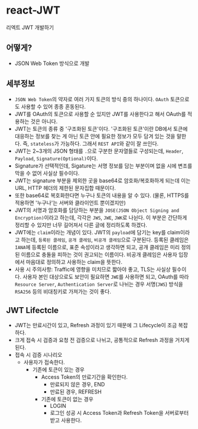 # react-JWT
리엑트 JWT 개발하기

## 어떻게?
- JSON Web Token 방식으로 개발

## 세부정보 
* `JSON Web Token`의 약자로 여러 가지 토큰의 방식 중의 하나이다. `OAuth` 토큰으로도 사용할 수 있어 종종 혼동된다.
 * JWT를 OAuth의 토큰으로 사용할 순 있지만 JWT를 사용한다고 해서 OAuth를 적용하는 것은 아니다.
 * JWT는 토큰의 종류 중 '구조화된 토큰'이다. '구조화된 토큰'이란 DB에서 토큰에 대응하는 정보를 찾는 게 아닌 토큰 안에 필요한 정보가 모두 담겨 있는 것을 말한다. 즉, `stateless`가 가능하다. 그래서 `REST API`와 같이 잘 쓰인다.
 * JWT는 2~3개의 JSON 형태를 `.`으로 구분한 문자열들로 구성되는데, `Header`, `Payload`, `Signature(Optional)`이다.
 * Signature가 선택적인데, Sigature는 서명 정보를 담는 부분이며 없을 시에 변조를 막을 수 없어 사실상 필수이다.
 * JWT는 signature 부분을 제외한 곳을 base64로 암호화/복호화하게 되는데 이는 URL, HTTP 헤더의 제한된 문자집합 때문이다.
 * 또한 base64로 복호화한다면 누구나 토큰의 내용을 알 수 있다. (물론, HTTPS를 적용하면 '누구나'는 서버와 클라이언트 뿐이겠지만)
 * JWT의 서명과 암호화를 담당하는 부분을 `JOSE(JSON Object Signing and Encryption)`이라고 하는데, 각각은 `JWS`, `JWE`, `JWK`로 나뉜다. 이 부분은 간단하게 정리할 수 있지만 너무 길어져서 다른 글에 정리하도록 하겠다.
 * JWT에는 `claim`이라는 개념이 있다. JWT의 `payload`에 담기는 key를 claim이라고 하는데, `등록된 클레임`, `공개 클레임`, `비공개 클레임`으로 구분된다. 등록된 클레임은 `IANA`에 등록된 이름으로, 표준 속성이라고 생각하면 되고, 공개 클레임은 미리 정의된 이름으로 충돌을 피하는 것이 권고되는 이름이다. 비공개 클레임은 사용자 입장에서 마음대로 정의하고 사용하는 claim을 뜻한다.
 * 사용 시 주의사항: Traffic에 영향을 미치므로 짧아야 좋고, TLS는 사실상 필수이다. 사용자 본인 대상으로도 보안이 필요하면 `JWE`를 사용하면 되고, OAuth를 따라 `Resource Server`, `Authentication Server`로 나뉘는 경우 서명(`JWS`) 방식을 `RSA256` 등의 비대칭키로 가져가는 것이 좋다.

## JWT Lifectcle
- JWT는 만료시간이 있고, Refresh 과정이 있기 때문에 그 Lifecycle이 조금 복잡하다.
- 크게 접속 시 검증과 요청 전 검증으로 나뉘고, 공통적으로 Refresh 과정을 거치게 된다.
- 접속 시 검증 시나리오
  - 사용자가 접속한다.
    - 기존에 토큰이 있는 경우
      - Access Token의 만료기간을 확인한다.
        - 만료되지 않은 경우, END
        - 만료된 경우, REFRESH
      - 기존에 토큰이 없는 경우
        - LOGIN
        - 로그인 성공 시 Access Token과 Refresh Token을 서버로부터 받고 사용한다.
